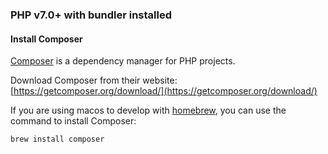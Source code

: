 ### PHP v7.0+ with bundler installed

#### Install Composer

[Composer](https://getcomposer.org/) is a dependency manager for PHP projects.

Download Composer from their website: [https://getcomposer.org/download/](https://getcomposer.org/download/)

If you are using macos to develop with [homebrew](https://docs.brew.sh/), you can use the command to install Composer:

```shell
brew install composer
```
